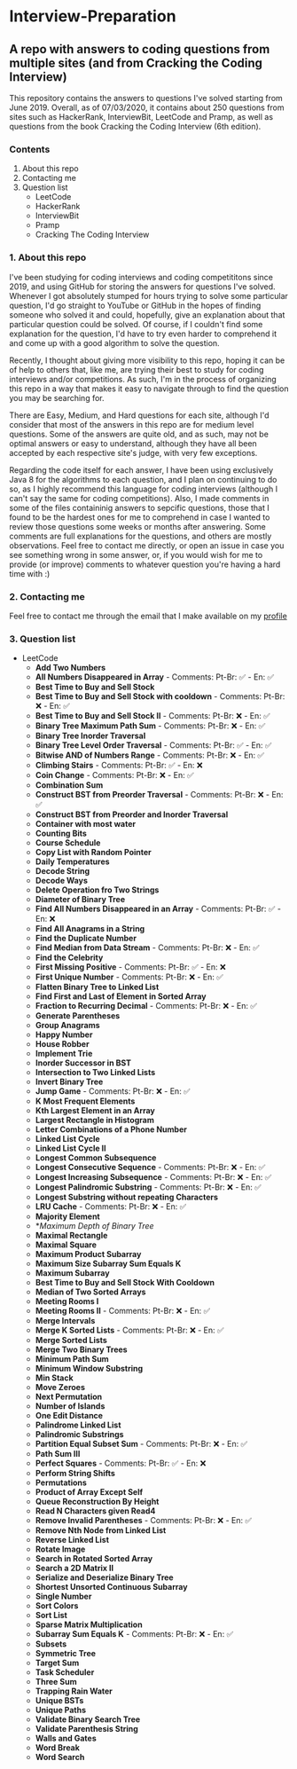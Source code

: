 # Interview-Preparation

## A repo with answers to coding questions from multiple sites (and from Cracking the Coding Interview)

This repository contains the answers to questions I've solved starting from June 2019. Overall, as of 07/03/2020, it contains about 250 questions from sites such as HackerRank, InterviewBit, LeetCode and Pramp, as well as questions from the book Cracking the Coding Interview (6th edition).

### Contents

1. About this repo
2. Contacting me
3. Question list
   - LeetCode
   - HackerRank
   - InterviewBit
   - Pramp
   - Cracking The Coding Interview
   
### 1. About this repo

I've been studying for coding interviews and coding competititons since 2019, and using GitHub for storing the answers for questions I've solved. Whenever I got absolutely stumped for hours trying to solve some particular question, I'd go straight to YouTube or GitHub in the hopes of finding someone who solved it and could, hopefully, give an explanation about that particular question could be solved. Of course, if I couldn't find some explanation for the question, I'd have to try even harder to comprehend it and come up with a good algorithm to solve the question. 

Recently, I thought about giving more visibility to this repo, hoping it can be of help to others that, like me, are trying their best to study for coding interviews and/or competitions. As such, I'm in the process of organizing this repo in a way that makes it easy to navigate through to find the question you may be searching for.

There are Easy, Medium, and Hard questions for each site, although I'd consider that most of the answers in this repo are for medium level questions. Some of the answers are quite old, and as such, may not be optimal answers or easy to understand, although they have all been accepted by each respective site's judge, with very few exceptions.

Regarding the code itself for each answer, I have been using exclusively Java 8 for the algorithms to each question, and I plan on continuing to do so, as I highly recommend this language for coding interviews (although I can't say the same for coding competitions). Also, I made comments in some of the files containinig answers to sepcific questions, those that I found to be the hardest ones for me to comprehend in case I wanted to review those questions some weeks or months after answering. Some comments are full explanations for the questions, and others are mostly observations. Feel free to contact me directly, or open an issue in case you see something wrong in some answer, or, if you would wish for me to provide (or improve) comments to whatever question you're having a hard time with :)

### 2. Contacting me

Feel free to contact me through the email that I make available on my [profile](https://github.com/luisfilipels/)

### 3. Question list

- LeetCode
  - **Add Two Numbers**
  - **All Numbers Disappeared in Array** - Comments: Pt-Br: :white_check_mark: - En: :white_check_mark:
  - **Best Time to Buy and Sell Stock**
  - **Best Time to Buy and Sell Stock with cooldown** - Comments: Pt-Br: :x: - En: :white_check_mark:
  - **Best Time to Buy and Sell Stock II** - Comments: Pt-Br: :x: - En: :white_check_mark:
  - **Binary Tree Maximum Path Sum** - Comments: Pt-Br: :x: - En: :white_check_mark:
  - **Binary Tree Inorder Traversal**
  - **Binary Tree Level Order Traversal** - Comments: Pt-Br: :white_check_mark: - En: :white_check_mark:
  - **Bitwise AND of Numbers Range** - Comments: Pt-Br: :x: - En: :white_check_mark:
  - **Climbing Stairs** - Comments: Pt-Br: :white_check_mark: - En: :x:
  - **Coin Change** - Comments: Pt-Br: :x: - En: :white_check_mark:
  - **Combination Sum**
  - **Construct BST from Preorder Traversal** - Comments: Pt-Br: :x: - En: :white_check_mark:
  - **Construct BST from Preorder and Inorder Traversal**
  - **Container with most water**
  - **Counting Bits**
  - **Course Schedule**
  - **Copy List with Random Pointer**
  - **Daily Temperatures**
  - **Decode String**
  - **Decode Ways**
  - **Delete Operation fro Two Strings**
  - **Diameter of Binary Tree**
  - **Find All Numbers Disappeared in an Array** - Comments: Pt-Br: :white_check_mark: - En: :x:
  - **Find All Anagrams in a String**
  - **Find the Duplicate Number**
  - **Find Median from Data Stream** - Comments: Pt-Br: :x: - En: :white_check_mark:
  - **Find the Celebrity**
  - **First Missing Positive** - Comments: Pt-Br: :white_check_mark: - En: :x:
  - **First Unique Number** - Comments: Pt-Br: :x: - En: :white_check_mark:
  - **Flatten Binary Tree to Linked List**
  - **Find First and Last of Element in Sorted Array**
  - **Fraction to Recurring Decimal** - Comments: Pt-Br: :x: - En: :white_check_mark:
  - **Generate Parentheses**
  - **Group Anagrams**
  - **Happy Number**
  - **House Robber**
  - **Implement Trie**
  - **Inorder Successor in BST**
  - **Intersection to Two Linked Lists**
  - **Invert Binary Tree**
  - **Jump Game** - Comments: Pt-Br: :x: - En: :white_check_mark:
  - **K Most Frequent Elements**
  - **Kth Largest Element in an Array**
  - **Largest Rectangle in Histogram**
  - **Letter Combinations of a Phone Number**
  - **Linked List Cycle**
  - **Linked List Cycle II**
  - **Longest Common Subsequence**
  - **Longest Consecutive Sequence** - Comments: Pt-Br: :x: - En: :white_check_mark:
  - **Longest Increasing Subsequence** - Comments: Pt-Br: :x: - En: :white_check_mark:
  - **Longest Palindromic Substring** - Comments: Pt-Br: :x: - En: :white_check_mark:
  - **Longest Substring without repeating Characters**
  - **LRU Cache** - Comments: Pt-Br: :x: - En: :white_check_mark:
  - **Majority Element**
  - **Maximum Depth of Binary Tree*
  - **Maximal Rectangle**
  - **Maximal Square**
  - **Maximum Product Subarray**
  - **Maximum Size Subarray Sum Equals K**
  - **Maximum Subarray**
  - **Best Time to Buy and Sell Stock With Cooldown**
  - **Median of Two Sorted Arrays**
  - **Meeting Rooms I**
  - **Meeting Rooms II** - Comments: Pt-Br: :x: - En: :white_check_mark:
  - **Merge Intervals**
  - **Merge K Sorted Lists** - Comments: Pt-Br: :x: - En: :white_check_mark:
  - **Merge Sorted Lists**
  - **Merge Two Binary Trees**
  - **Minimum Path Sum**
  - **Minimum Window Substring**
  - **Min Stack**
  - **Move Zeroes**
  - **Next Permutation**
  - **Number of Islands**
  - **One Edit Distance**
  - **Palindrome Linked List**
  - **Palindromic Substrings**
  - **Partition Equal Subset Sum** - Comments: Pt-Br: :x: - En: :white_check_mark:
  - **Path Sum III**
  - **Perfect Squares** - Comments: Pt-Br: :white_check_mark: - En: :x:
  - **Perform String Shifts**
  - **Permutations**
  - **Product of Array Except Self**
  - **Queue Reconstruction By Height**
  - **Read N Characters given Read4**
  - **Remove Invalid Parentheses** - Comments: Pt-Br: :x: - En: :white_check_mark:
  - **Remove Nth Node from Linked List**
  - **Reverse Linked List**
  - **Rotate Image**
  - **Search in Rotated Sorted Array**
  - **Search a 2D Matrix II**
  - **Serialize and Deserialize Binary Tree**
  - **Shortest Unsorted Continuous Subarray**
  - **Single Number**
  - **Sort Colors**
  - **Sort List**
  - **Sparse Matrix Multiplication**
  - **Subarray Sum Equals K** - Comments: Pt-Br: :x: - En: :white_check_mark:
  - **Subsets**
  - **Symmetric Tree**
  - **Target Sum**
  - **Task Scheduler**
  - **Three Sum**
  - **Trapping Rain Water**
  - **Unique BSTs**
  - **Unique Paths**
  - **Validate Binary Search Tree**
  - **Validate Parenthesis String**
  - **Walls and Gates**
  - **Word Break**
  - **Word Search**
